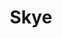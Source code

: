 ---
layout: photography
title:  "Skye"
region: "Scotland"
year: 2019-20
id: skye
intro: "The Isle of Skye is a popular place these days, but the landscapes can still make you feel like the only person in the&nbsp;world."
seo:
  title: "Travel Photography - Skye"
  description: "Photography from around Skye, including the Quiraing, Camasunary Bay, the Cuillin range, Neist Point and Talisker Bay."
  image:
    url: "Skye-027.jpg"
    alt: "Sunset on Skye near Tarskavaig"
hero:
  url: "Skye-043.jpg"
  alt: "Elgol"
  location: elgol-beach
thumb:
  - url: "Skye-008.jpg"
    alt: "Pinnacle Ridge and Loch na Creitheach"
  - url: "Skye-036.jpg"
    alt: "Neist Point Lighthouse"
---